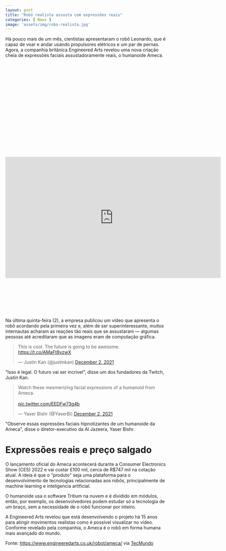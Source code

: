 ```yaml
---
layout: post
title: "Robô realista assusta com expressões reais"
categories: [ News ]
image: 'assets/img/robo-realista.jpg'
---
```


Há pouco mais de um mês, cientistas apresentaram o robô Leonardo, que é capaz de voar e andar usando propulsores elétricos e um par de pernas. Agora, a companhia britânica Engineered Arts revelou uma nova criação cheia de expressões faciais assustadoramente reais, o humanoide Ameca.

<!-- QUADRADO -->
<script async src="//pagead2.googlesyndication.com/pagead/js/adsbygoogle.js"></script>
<ins class="adsbygoogle"
style="display:inline-block;width:336px;height:280px"
data-ad-client="ca-pub-2838251107855362"
data-ad-slot="5351066970"></ins>
<script>
(adsbygoogle = window.adsbygoogle || []).push({});
</script>

<iframe width="672" height="378" src="https://www.youtube.com/embed/IPukuYb9xWw" title="YouTube video player" frameborder="0" allow="accelerometer; autoplay; clipboard-write; encrypted-media; gyroscope; picture-in-picture" allowfullscreen></iframe>

<!-- MINI ANÚNCIO -->
<script async src="//pagead2.googlesyndication.com/pagead/js/adsbygoogle.js"></script>
<!-- Games Root -->
<ins class="adsbygoogle"
style="display:inline-block;width:730px;height:95px"
data-ad-client="ca-pub-2838251107855362"
data-ad-slot="5351066970"></ins>
<script>
(adsbygoogle = window.adsbygoogle || []).push({});
</script>

Na última quinta-feira (2), a empresa publicou um vídeo que apresenta o robô acordando pela primeira vez e, além de ser superinteressante, muitos internautas acharam as reações tão reais que se assustaram — algumas pessoas até acreditaram que as imagens eram de computação gráfica.

<blockquote class="twitter-tweet"><p lang="en" dir="ltr">This is cool. The future is going to be awesome. <a href="https://t.co/AMaFt8vzwX">https://t.co/AMaFt8vzwX</a></p>&mdash; Justin Kan (@justinkan) <a href="https://twitter.com/justinkan/status/1466463554131927050?ref_src=twsrc%5Etfw">December 2, 2021</a></blockquote> <script async src="https://platform.twitter.com/widgets.js" charset="utf-8"></script>

"Isso é legal. O futuro vai ser incrível", disse um dos fundadores da Twitch, Justin Kan.

<blockquote class="twitter-tweet"><p lang="en" dir="ltr">Watch these mesmerizing facial expressions of a humanoid from Ameca. <br><br> <a href="https://t.co/EEDFw73g4b">pic.twitter.com/EEDFw73g4b</a></p>&mdash; Yaser Bishr (@YaserBi) <a href="https://twitter.com/YaserBi/status/1466506457227182083?ref_src=twsrc%5Etfw">December 2, 2021</a></blockquote> <script async src="https://platform.twitter.com/widgets.js" charset="utf-8"></script>

"Observe essas expressões faciais hipnotizantes de um humanoide da Ameca", disse o diretor-executivo da Al Jazeera, Yaser Bishr.

<!-- RETANGULO LARGO 2 -->
<script async src="//pagead2.googlesyndication.com/pagead/js/adsbygoogle.js"></script>
<ins class="adsbygoogle"
style="display:block; text-align:center;"
data-ad-layout="in-article"
data-ad-format="fluid"
data-ad-client="ca-pub-2838251107855362"
data-ad-slot="8549252987"></ins>
<script>
(adsbygoogle = window.adsbygoogle || []).push({});
</script>

# Expressões reais e preço salgado
O lançamento oficial do Ameca acontecerá durante a Consumer Electronics Show (CES) 2022 e vai custar £100 mil, cerca de R$747 mil na cotação atual. A ideia é que o "produto" seja uma plataforma para o desenvolvimento de tecnologias relacionadas aos robôs, principalmente de machine learning e inteligencia artificial.

O humanoide usa o software Tritium na nuvem e é dividido em módulos, então, por exemplo, os desenvolvedores podem estudar só a tecnologia de um braço, sem a necessidade de o robô funcionar por inteiro.

A Engineered Arts revelou que está desenvolvendo o projeto há 15 anos para atingir movimentos realistas como é possível visualizar no vídeo. Conforme revelado pela companhia, o Ameca é o robô em forma humana mais avançado do mundo.

<!-- RETANGULO LARGO -->
<script async src="https://pagead2.googlesyndication.com/pagead/js/adsbygoogle.js"></script>
<!-- Informat -->
<ins class="adsbygoogle"
style="display:block"
data-ad-client="ca-pub-2838251107855362"
data-ad-slot="2327980059"
data-ad-format="auto"
data-full-width-responsive="true"></ins>
<script>
(adsbygoogle = window.adsbygoogle || []).push({});
</script>

Fonte: <https://www.engineeredarts.co.uk/robot/ameca/> via [TecMundo](https://www.tecmundo.com.br/ciencia/229895-robo-realista-assusta-expressoes-reais-acordar-veja-video.htm)

